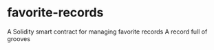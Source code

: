 # favorite-records
A Solidity smart contract for managing favorite records
A record full of grooves
